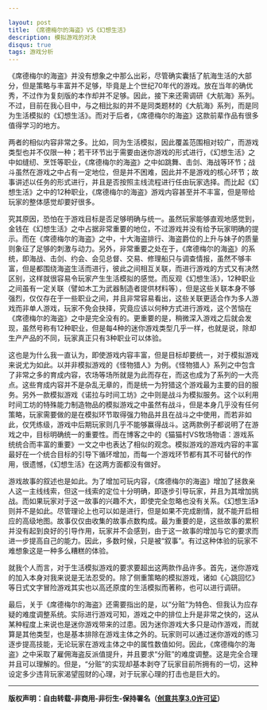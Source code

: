 ```yaml
---

layout: post
title: 《席德梅尔的海盗》VS《幻想生活》
description: 模拟游戏的对决
disqus: true
tags: 游戏分析
---
```

《席德梅尔的海盗》并没有想象之中那么出彩，尽管确实囊括了航海生活的大部分，但是策略与丰富并不足够，毕竟是上个世纪70年代的游戏。放在当年的确优秀，不过作为复刻版的本作却并不足够。因此，接下来还需调研《大航海》系列。不过，目前在我心目中，与之相比拟的并不是同类题材的《大航海》系列，而是同为生活模拟的《幻想生活》。而对于后者，《席德梅尔的海盗》这款前辈作品有很多值得学习的地方。

两者的相似内容非常之多。比如，同为生活模拟，因此覆盖范围相对较广，而游戏类型也并不仅限一种；若干环节出于需要由迷你游戏的形式进行，《幻想生活》之中如缝纫、烹饪等职业，《席德梅尔的海盗》之中如跳舞、击剑、海战等环节；战斗虽然在游戏之中占有一定地位，但是并不困难，因此并不是游戏的核心环节；故事讲述以任务的形式进行，并且是否按照主线流程进行任由玩家选择。而比起《幻想生活》之中的12种职业，《席德梅尔的海盗》游戏内容甚至并不丰富，但是带给玩家的整体感觉却要好很多。

究其原因，恐怕在于游戏目标是否足够明确与统一。虽然玩家能够直观地感觉到，金钱在《幻想生活》之中占据非常重要的地位，不过游戏并没有给予玩家明确的提示。而在《席德梅尔的海盗》之中，十大海盗排行、海盗爵位的上升与妹子的质量则象征了足够的刺激与动力。另外，非常重要之处在于，《席德梅尔的海盗》的系统，即海战、击剑、约会、会见总督、交易、修理船只与调查情报，虽然不够丰富，但是都围绕海盗生活而进行，彼此之间相互关联，而进行游戏的方式又有决然区别，这样就很容易令玩家产生生活模拟的感觉。而反观《幻想生活》，12种职业之间虽有一定关联（譬如木工为武器制造者提供材料等），但是这些关联本身不够强烈，仅仅存在于一些职业之间，并且非常容易看出，这些关联更适合作为多人游戏而非单人游戏，玩家不免会抉择，究竟应该以何种方式进行游戏，这个苦恼在《席德梅尔的海盗》之中是完全没有的。更重要的是，稍微深入游戏之后就会发现，虽然号称有12种职业，但是每4种的迷你游戏类型几乎一样，也就是说，除却生产产品的不同，玩家真正只有3种职业可以体验。

这也是为什么我一直认为，即使游戏内容丰富，但是目标却要统一，对于模拟游戏来说尤为如此。以并非模拟游戏的《怪物猎人》为例。《怪物猎人》系列之中包含了非常之多的育成内容，农场等场所就是为此而存在，而这也成为了系列的一大亮点。这些育成内容并不是杂乱无章的，而是统一为狩猎这个游戏最为主要的目的服务。另外一款模拟游戏《诺拉与时间工坊》之中则是战斗为模拟服务。这个以利用时间工坊的特殊能力制造物品的模拟游戏之中虽然有战斗，但是本身几乎没有任何策略，玩家需要做的是在模拟环节取得强力物品并且在战斗之中使用，而若非如此，仅凭练级，游戏中后期玩家则几乎不能够赢得战斗。这两款例子都说明了在游戏之中，目标明确统一的重要性。而在博客之中的《猫猫村VS牧场物语：游戏系统统合而丰富的重要》一文之中也表达了相似的观念。模拟游戏的游戏内容的丰富最好在一个统合目标的引导下循环增加，而每一个游戏环节都有其不可替代的作用，很遗憾，《幻想生活》在这两方面都没有做好。

游戏故事的叙述也是如此。为了增加可玩内容，《席德梅尔的海盗》增加了拯救亲人这一主线线索，但这一线索的定位十分明确，即逐步引导玩家，并且为其增加挑战。而如果玩家对于这一故事的兴趣不大，即使完全忽略也没有关系。《幻想生活》则并不是如此。尽管理论上也可以如是进行，但是如果不完成剧情，就不能开启相应的高级地图。故事仅仅由收集的故事点数构成。最为重要的是，这些故事的累积并没有起到良好的引导作用，玩家并不会感到，由于这一故事的增加与它的要求而进一步提高自己的能力。因此，多数时候，只是被“叙事”。有过这种体验的玩家不难想象这是一种多么糟糕的体验。

就我个人而言，对于生活模拟游戏的要求要超出这两款作品许多。首先，迷你游戏的加入本身对我来说是无法忍受的。除了侧重策略的模拟游戏，诸如《心跳回忆》等日式文字冒险游戏其实也以高还原度的生活模拟而著称，也可以进行调研。

最后，关于《席德梅尔的海盗》还需要指出的是，以“分赃”为特色、但我认为应存疑的难度调整系统。实际进行游戏可知，游戏之中的排位上升是非常之快的，这从某种程度上来说也是迷你游戏带来的过患。因为迷你游戏大多只是动作游戏，而就算是其他类型，也是基本排除在游戏主体之外的。玩家则可以通过迷你游戏的练习逐步提高技能，无论玩家在游戏主体之中的属性数值如何。因此，《席德梅尔的海盗》之中采取了雇佣海盗反派值提升，并且要求“分赃”的难度调整。这是完全合理并且可以理解的。但是，“分赃”的实现却基本剥夺了玩家目前所拥有的一切，这种设定多少违背玩家渴望囤财的心理，对于玩家心理的打击也是巨大的。

---
**版权声明：自由转载-非商用-非衍生-保持署名（[创意共享3.0许可证](https://creativecommons.org/licenses/by-nc-nd/3.0/deed.zh)）**